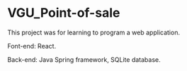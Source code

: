 # VGU_Point-of-sale

This project was for learning to program a web application.

Font-end: React.

Back-end: Java Spring framework, SQLite database.
